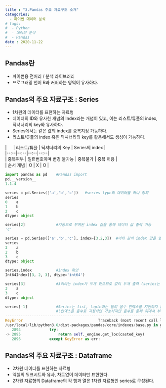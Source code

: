 ```yaml
---
title : "3.Pandas 주요 자료구조 소개"
categories:
  - 파이썬 데이터 분석
# tags:
#  - Python
#  - 데이터 분석
#  - Pandas
date : 2020-11-22
---
```


Pandas란 
--- 
- 파이썬용 전처리 / 분석 라이브러리  
- 프로그래밍 언어 R과 커버하는 영역이 유사하다.  

Pandas의 주요 자료구조 : Series  
--- 
- 1차원의 데이터를 표현하는 자료형 
- 데이터의 ID와 유사한 개념의 Index라는 개념이 있고, 이는 리스트/튜플의 index, 딕셔너리의 key와 유사하다.  
- Series에서는 같은 값의 index를 중복지정 가능하다.  
- 리스트/튜플의 index 혹은 딕셔너리의 key를 활용해서도 생성이 가능하다. 


| 　 | 리스트/튜플 | 딕셔너리의 Key | Series의 index |  
|--:--|--:--|--:--|--:--|  
| 중복여부 | 일련번호이며 변경 불가능 | 중복불가 | 중복 허용 |  
| 순서 개념 | O | X | O |   

```python 
import pandas as pd    #Pandas import
pd.__version__
1.1.4

series = pd.Series(['a','b','c'])   #series type의 데이터를 하나 정의 
series
0    a
1    b
2    c
dtype: object

series[2]              #자동으로 부여된 index 값을 통해 데이터 값 출력 가능 
'c'

series = pd.Series(['a','b','c'], index=[3,2,3])  #이와 같이 index 값을 임의로 지정해 줄 수 있다. 
series
3    a
2    b
3    c
dtype: object

series.index           #index 확인 
Int64Index([3, 2, 3], dtype='int64')

series[3]              #3이라는 index가 두개 있으므로 값이 두개 출력 (series는 index의 중복을 허용)
3    a
3    c
dtype: object

series[-1]             #Series는 list, tuple과는 달리 음수 인덱스를 지원하지 않는다. (정의된 인덱스만 사용) 
                       #(인덱스를 음수로 지정하면 가능하지만 음수를 통해 뒤에서 부터 값을 가져오는 것은 지원하지 않는다.)
---------------------------------------------------------------------------
KeyError                                  Traceback (most recent call last)
/usr/local/lib/python3.6/dist-packages/pandas/core/indexes/base.py in get_loc(self, key, method, tolerance)
   2894             try:
-> 2895                 return self._engine.get_loc(casted_key)
   2896             except KeyError as err:

```

Pandas의 주요 자료구조 : Dataframe  
--- 
- 2차원 데이터를 표현하는 자료형 
- 엑셀의 워크시트와 유사, 차트없이 데이터만 표현한다. 
- 2차원 자료형의 Dataframe의 각 행과 열은 1차원 자료형인 series로 구성된다.  

```python 


```
